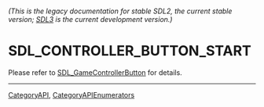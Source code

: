 ###### (This is the legacy documentation for stable SDL2, the current stable version; [SDL3](https://wiki.libsdl.org/SDL3/) is the current development version.)
# SDL_CONTROLLER_BUTTON_START

Please refer to [SDL_GameControllerButton](SDL_GameControllerButton) for details.

----
[CategoryAPI](CategoryAPI), [CategoryAPIEnumerators](CategoryAPIEnumerators)

